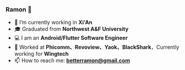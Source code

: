 ### Ramon 👋

- 🔭 I’m currently working in **Xi'An**
- 🎓 Graduated from **Northwest A&F University**
- 💻 I am an **Android/Flutter Software Engineer**
- 🧑 Worked at  **Phicomm、Revoview、Yaok、BlackShark**，Currently working for **Wingtech**
- 📫 How to reach me: **betterramon@gmail.com**
